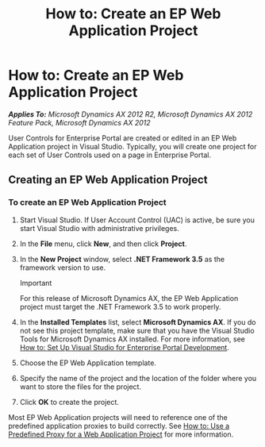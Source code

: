 ﻿---
title: 'How to: Create an EP Web Application Project'
TOCTitle: 'How to: Create an EP Web Application Project'
ms:assetid: 221b6730-1b64-498b-8431-90f41136f104
ms:mtpsurl: https://msdn.microsoft.com/en-us/library/Cc567897(v=AX.60)
ms:contentKeyID: 28119409
ms.date: 11/07/2012
mtps_version: v=AX.60
---

# How to: Create an EP Web Application Project 


_**Applies To:** Microsoft Dynamics AX 2012 R2, Microsoft Dynamics AX 2012 Feature Pack, Microsoft Dynamics AX 2012_

User Controls for Enterprise Portal are created or edited in an EP Web Application project in Visual Studio. Typically, you will create one project for each set of User Controls used on a page in Enterprise Portal.

## Creating an EP Web Application Project

### To create an EP Web Application Project

1.  Start Visual Studio. If User Account Control (UAC) is active, be sure you start Visual Studio with administrative privileges.

2.  In the **File** menu, click **New**, and then click **Project**.

3.  In the **New Project** window, select **.NET Framework 3.5** as the framework version to use.
    

    > [!IMPORTANT]
    > <P>For this release of Microsoft Dynamics AX, the EP Web Application project must target the .NET Framework 3.5 to work properly.</P>



4.  In the **Installed Templates** list, select **Microsoft Dynamics AX**. If you do not see this project template, make sure that you have the Visual Studio Tools for Microsoft Dynamics AX installed. For more information, see [How to: Set Up Visual Studio for Enterprise Portal Development](how-to-set-up-visual-studio-for-enterprise-portal-development.md).

5.  Choose the EP Web Application template.

6.  Specify the name of the project and the location of the folder where you want to store the files for the project.

7.  Click **OK** to create the project.

Most EP Web Application projects will need to reference one of the predefined application proxies to build correctly. See [How to: Use a Predefined Proxy for a Web Application Project](how-to-use-a-predefined-proxy-for-a-web-application-project.md) for more information.


